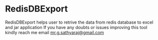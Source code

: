 # RedisDBExport
RedisDBExport helps user to retrive the data from redis database to excel  and jar application
If you have any doubts or issues improving this tool kindly reach me email mr.g.sathyaraj@gmail.com
